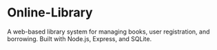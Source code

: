 # Online-Library
A web-based library system for managing books, user registration, and borrowing. Built with Node.js, Express, and SQLite.
